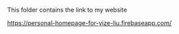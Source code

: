 

This folder contains the link to my website

https://personal-homepage-for-yize-liu.firebaseapp.com/
